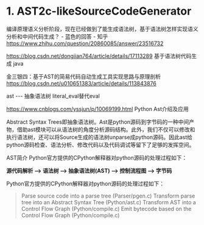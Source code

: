 





# 1. AST2c-likeSourceCodeGenerator



编译原理语义分析阶段，现在已经做到了能生成语法树，基于语法树怎样实现语义分析和中间代码生成？ - 蓝色的回答 - 知乎
https://www.zhihu.com/question/20860085/answer/23516732









https://blog.csdn.net/dongjian764/article/details/17113289
基于语法树代码生成 java






金三银四：基于AST的简易代码自动生成工具实现思路与原理剖析
https://blog.csdn.net/u010651383/article/details/113843876





ast --- 抽象语法树 literal_eval替代eval

https://www.cnblogs.com/yssjun/p/10069199.html Python Ast介绍及应用

Abstract Syntax Trees即抽象语法树。Ast是python源码到字节码的一种中间产物，借助ast模块可以从语法树的角度分析源码结构。此外，我们不仅可以修改和执行语法树，还可以将Source生成的语法树unparse成python源码。因此ast给python源码检查、语法分析、修改代码以及代码调试等留下了足够的发挥空间。

AST简介
Python官方提供的CPython解释器对python源码的处理过程如下：

**源代码解析 --> 语法树 --> 抽象语法树(AST) --> 控制流程图 --> 字节码**

Python官方提供的CPython解释器对python源码的处理过程如下：

>Parse source code into a parse tree (Parser/pgen.c)
>Transform parse tree into an Abstract Syntax Tree (Python/ast.c)
>Transform AST into a Control Flow Graph (Python/compile.c)
>Emit bytecode based on the Control Flow Graph (Python/compile.c)















































































































































































